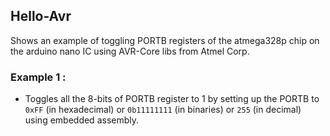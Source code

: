 ## Hello-Avr

Shows an example of toggling PORTB registers of the atmega328p chip on the arduino nano IC using AVR-Core libs from Atmel Corp.

### Example 1 : 
- Toggles all the 8-bits of PORTB register to 1 by setting up the PORTB to `0xFF` (in hexadecimal) or `0b11111111` (in binaries) or `255` (in decimal) using embedded assembly.

